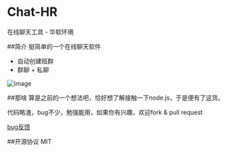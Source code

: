 Chat-HR
=======

在线聊天工具 - 华软环境

##简介
挺简单的一个在线聊天软件
- 自动创建班群
- 群聊 + 私聊


![image](http://ntu.so/di/5LCKJ/hr-chat.png)



##那啥
算是之前的一个想法吧，恰好想了解接触一下node.js，于是便有了这货。

代码略渣，bug不少，勉强能用，如果你有兴趣，欢迎fork & pull request

[bug反馈](https://github.com/ONEWateR/Chat-HR/issues)



##开源协议
MIT
